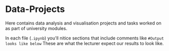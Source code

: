 # Data-Projects
Here contains data analysis and visualisation projects and tasks worked on as part of university modules.

In each file (`.ipynb`) you'll nitice sections that include comments like
`#Output looks like below`
These are what the lecturer expect our results to look like.
